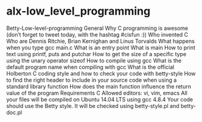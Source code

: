 # alx-low_level_programming
Betty-Low-level-programming
General Why C programming is awesome (don’t forget to tweet today, with the hashtag #cisfun :)) 
Who invented C Who are Dennis Ritchie, Brian Kernighan and Linus Torvalds What happens when you type gcc main.c 
What is an entry point What is main How to print text using printf, puts and putchar 
How to get the size of a specific type using the unary operator sizeof How to compile using gcc 
What is the default program name when compiling with gcc What is the official Holberton C coding style and how to check your code with betty-style 
How to find the right header to include in your source code when using a standard library function 
How does the main function influence the return value of the program Requirements C Allowed editors: vi, vim, emacs 
All your files will be compiled on Ubuntu 14.04 LTS using gcc 4.8.4 Your code should use the Betty style. 
It will be checked using betty-style.pl and betty-doc.pl
